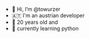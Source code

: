 - 👋 Hi, I’m @towurzer
- 🇦🇹  I'm an austrian developer
- 👀 20 years old and 
- 🌱 currently learning python

<!---
tobias-machts/tobias-machts is a ✨ special ✨ repository because its `README.md` (this file) appears on your GitHub profile.
You can click the Preview link to take a look at your changes.
- 📫 How to reach me [ig:@tobi.wurzer]
--->
